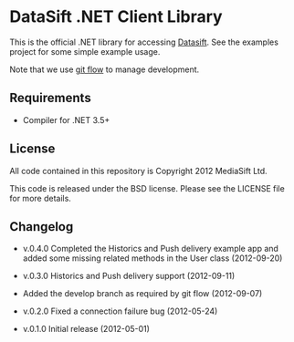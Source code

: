 DataSift .NET Client Library
============================

This is the official .NET library for accessing [Datasift](http://datasift.com/). See the examples
project for some simple example usage.

Note that we use [git flow](https://github.com/nvie/gitflow) to manage development.

Requirements
------------

* Compiler for .NET 3.5+

License
-------

All code contained in this repository is Copyright 2012 MediaSift Ltd.

This code is released under the BSD license. Please see the LICENSE file for
more details.

Changelog
---------

* v.0.4.0 Completed the Historics and Push delivery example app and
          added some missing related methods in the User class (2012-09-20)

* v.0.3.0 Historics and Push delivery support (2012-09-11)

* Added the develop branch as required by git flow (2012-09-07)

* v.0.2.0 Fixed a connection failure bug (2012-05-24)

* v.0.1.0 Initial release (2012-05-01)

